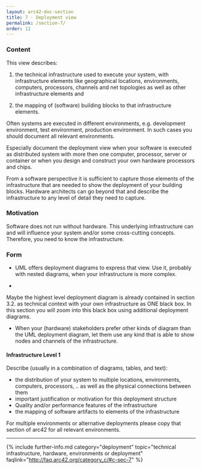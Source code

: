 ```yaml
---
layout: arc42-doc-section
title: 7 - Deployment view
permalink: /section-7/
order: 11
---
```


<div class="arc42-help" markdown="1">

### Content
This view describes:

 1. the technical infrastructure used to execute your system,
 with infrastructure elements like geographical locations, environments,
 computers, processors, channels and net topologies as well as other
 infrastructure elements and

2. the mapping of (software) building blocks to that infrastructure elements.

Often systems are executed in different environments, e.g. development environment, test environment, production environment. In such cases you should document all relevant environments.

Especially document the deployment view when your software is executed as
distributed system with more then one computer, processor, server or
container or when you design and construct your own hardware processors and
chips.

From a software perspective it is sufficient to capture those elements of the infrastructure that are needed to show the deployment of your building blocks.
Hardware architects can go beyond that and describe the infrastructure to any
level of detail they need to capture.

### Motivation

Software does not run without hardware.
This underlying infrastructure can and will influence your system and/or some
cross-cutting concepts. Therefore, you need to know the infrastructure.

### Form

* UML offers deployment diagrams to express that view. Use it, probably with nested diagrams, when your infrastructure is more complex.
+
Maybe the highest level deployment diagram is already contained in section 3.2. as technical context with your own infrastructure as ONE black box. In this section you will zoom into this black box using additional deployment diagrams.

* When your (hardware) stakeholders prefer other kinds of diagram than the UML deployment diagram, let them use any kind that is able to show nodes and channels of the infrastructure.

</div>

#### Infrastructure Level 1

<div class="arc42-help" markdown="1">
Describe (usually in a combination of diagrams, tables, and text):

*  the distribution of your system to multiple locations, environments, computers, processors, .. as well as the physical connections between them
*  important justification or motivation for this deployment structure
* Quality and/or performance features of the infrastructure
*  the mapping of software artifacts to elements of the infrastructure

For multiple environments or alternative deployments please copy that section of arc42 for all relevant environments.
****
</div>


{% include further-info.md
   category="deployment"
   topic="technical infrastructure, hardware, environments or deployment"
   faqlink="http://faq.arc42.org/category_c/#c-sec-7" %}
